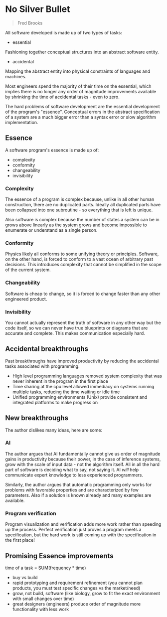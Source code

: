 # No Silver Bullet

> Fred Brooks

All software developed is made up of two types of tasks:

- essential

Fashioning together conceptual structures into an abstract software entity.

- accidental

Mapping the abstract entity into physical constraints of languages and machines.

Most engineers spend the majority of their time on the essential, which implies
there is no longer any order of magnitude improvements available by shrinking
the time of accidental tasks - even to zero.

The hard problems of software development are the essential development of the program's "essence".
Conceptual errors in the abstract specification of a system are a much bigger error than a syntax
error or slow algorithm implementation.

## Essence

A software program's essence is made up of:

- complexity
- conformity
- changeability
- invisibility

### Complexity

The essence of a program is complex because, unlike in all other human
construction, there are no duplicated parts. Ideally all duplicated parts have
been collapsed into one subroutine - so everything that is left is unique.

Also software is complex because the number of states a system can be in grows
above linearly as the system grows and become impossible to enumerate or
understand as a single person.

### Conformity

Physics likely all conforms to some unifying theory or principles. Software, on
the other hand, is forced to conform to a vast ocean of arbitrary past
decisions. This introduces complexity that cannot be simplified in the scope of
the current system.

### Changeability

Software is cheap to change, so it is forced to change faster than any other
engineered product.

### Invisibility

You cannot actually represent the truth of software in any other way but the
code itself, so we can never have true blueprints or diagrams that are accurate
and complete. This makes communication especially hard.

## Accidental breakthroughs

Past breakthroughs have improved productivity by reducing the accidental tasks
associated with programming.

- High level programming languages removed system complexity that was never
  inherent in the program in the first place
- Time sharing at the cpu level allowed immediacy on systems running multiple
  tasks, reducing the time waiting or idle time
- Unified programming environments (Unix) provide consistent and integrated
  platforms to make progress on

## New breakthroughs

The author dislikes many ideas, here are some:

### AI

The author argues that AI fundamentally cannot give us order of magnitude
gains in productivity because their power, in the case of inference systems,
grow with the scale of input data - not the algorithm itself. All in all the
hard part of software is deciding what to say, not saying it. AI _will_ help
communicate expert knowledge to less experienced programmers.

Similarly, the author argues that automatic programming only works for
problems with favorable properties and are characterized by few parameters.
Also if a solution is known already and many examples are available.

### Program verification

Program visualization and verification adds more work rather than speeding up
the process. Perfect verification just proves a program meets a specification,
but the hard work is still coming up with the specification in the first place!

## Promising Essence improvements

time of a task = SUM(frequency \* time)

- buy vs build
- rapid prototyping and requirement refinement (you cannot plan products, you
  must test specific changes vs the market/need)
- grow, not build, software (like biology, grow to fit the exact environment
  with small changes over time)
- great designers (engineers) produce order of magnitude more functionality with
  less work
